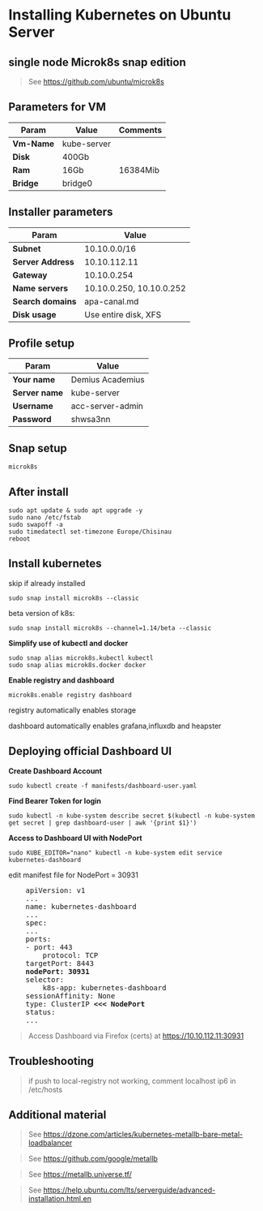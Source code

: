 # Installing Kubernetes on Ubuntu Server
## single node Microk8s snap edition

> See https://github.com/ubuntu/microk8s

## Parameters for VM

Param        | Value       | Comments
-------------|-------------|---
**Vm-Name**  | kube-server
**Disk**     | 400Gb
**Ram**      | 16Gb        | 16384Mib
**Bridge**   | bridge0

## Installer parameters

Param              | Value
-------------------|------
**Subnet**         | 10.10.0.0/16
**Server Address** | 10.10.112.11
**Gateway**        | 10.10.0.254
**Name servers**   | 10.10.0.250, 10.10.0.252
**Search domains** | apa-canal.md
**Disk usage**     | Use entire disk, XFS

## Profile setup

Param           | Value
----------------|------------
**Your name**   | Demius Academius
**Server name** | kube-server
**Username**    | acc-server-admin
**Password**    | shwsa3nn

## Snap setup

    microk8s

## After install

    sudo apt update & sudo apt upgrade -y
    sudo nano /etc/fstab
    sudo swapoff -a
    sudo timedatectl set-timezone Europe/Chisinau
    reboot

## Install kubernetes

skip if already installed

    sudo snap install microk8s --classic

beta version of k8s:

    sudo snap install microk8s --channel=1.14/beta --classic

**Simplify use of kubectl and docker**

    sudo snap alias microk8s.kubectl kubectl
    sudo snap alias microk8s.docker docker

**Enable registry and dashboard**

    microk8s.enable registry dashboard

registry automatically enables storage

dashboard automatically enables grafana,influxdb and heapster

## Deploying official Dashboard UI

**Create Dashboard Account**

    sudo kubectl create -f manifests/dashboard-user.yaml

**Find Bearer Token for login**

    sudo kubectl -n kube-system describe secret $(kubectl -n kube-system get secret | grep dashboard-user | awk '{print $1}')

**Access to Dashboard UI with NodePort**

    sudo KUBE_EDITOR="nano" kubectl -n kube-system edit service kubernetes-dashboard

edit manifest file for NodePort = 30931
<pre>
    apiVersion: v1
    ...
    name: kubernetes-dashboard
    ...
    spec:
    ...
    ports:
    - port: 443
        protocol: TCP
    targetPort: 8443
    <b>nodePort: 30931</b>
    selector:
        k8s-app: kubernetes-dashboard
    sessionAffinity: None
    type: ClusterIP <b><<< NodePort</b>
    status:
    ...
</pre>

> Access Dashboard via Firefox (certs) at https://10.10.112.11:30931

## Troubleshooting

> if push to local-registry not working, comment localhost ip6 in /etc/hosts

## Additional material
    
> See https://dzone.com/articles/kubernetes-metallb-bare-metal-loadbalancer

> See https://github.com/google/metallb

> See https://metallb.universe.tf/

> See https://help.ubuntu.com/lts/serverguide/advanced-installation.html.en